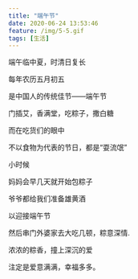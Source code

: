 ```yaml
---
title: "端午节"
date: 2020-06-24 13:53:46
feature: /img/5-5.gif
tags: [生活]
---
```


端午临中夏，时清日复长

每年农历五月初五

是中国人的传统佳节——端午节

门插艾，香满堂，吃粽子，撒白糖

而在吃货们的眼中

不以食物为代表的节日，都是“耍流氓”

小时候

妈妈会早几天就开始包粽子

爷爷都给我们准备雄黄酒

以迎接端午节

然后串门外婆家去大吃几顿，粽意深情.

浓浓的粽香，撞上深沉的爱

注定是爱意满满，幸福多多。